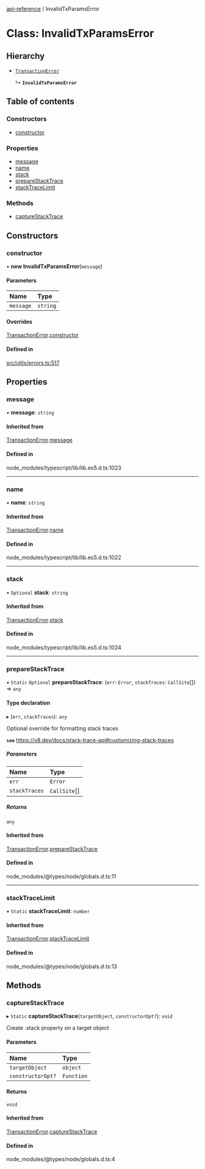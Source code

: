 [api-reference](../README.md) / InvalidTxParamsError

# Class: InvalidTxParamsError

## Hierarchy

- [`TransactionError`](TransactionError.md)

  ↳ **`InvalidTxParamsError`**

## Table of contents

### Constructors

- [constructor](InvalidTxParamsError.md#constructor)

### Properties

- [message](InvalidTxParamsError.md#message)
- [name](InvalidTxParamsError.md#name)
- [stack](InvalidTxParamsError.md#stack)
- [prepareStackTrace](InvalidTxParamsError.md#preparestacktrace)
- [stackTraceLimit](InvalidTxParamsError.md#stacktracelimit)

### Methods

- [captureStackTrace](InvalidTxParamsError.md#capturestacktrace)

## Constructors

### constructor

• **new InvalidTxParamsError**(`message`)

#### Parameters

| Name | Type |
| :------ | :------ |
| `message` | `string` |

#### Overrides

[TransactionError](TransactionError.md).[constructor](TransactionError.md#constructor)

#### Defined in

[src/utils/errors.ts:517](https://github.com/unicorndomaingr/aepp-sdk-js-ts/blob/e06cc9f0/src/utils/errors.ts#L517)

## Properties

### message

• **message**: `string`

#### Inherited from

[TransactionError](TransactionError.md).[message](TransactionError.md#message)

#### Defined in

node_modules/typescript/lib/lib.es5.d.ts:1023

___

### name

• **name**: `string`

#### Inherited from

[TransactionError](TransactionError.md).[name](TransactionError.md#name)

#### Defined in

node_modules/typescript/lib/lib.es5.d.ts:1022

___

### stack

• `Optional` **stack**: `string`

#### Inherited from

[TransactionError](TransactionError.md).[stack](TransactionError.md#stack)

#### Defined in

node_modules/typescript/lib/lib.es5.d.ts:1024

___

### prepareStackTrace

▪ `Static` `Optional` **prepareStackTrace**: (`err`: `Error`, `stackTraces`: `CallSite`[]) => `any`

#### Type declaration

▸ (`err`, `stackTraces`): `any`

Optional override for formatting stack traces

**`see`** https://v8.dev/docs/stack-trace-api#customizing-stack-traces

##### Parameters

| Name | Type |
| :------ | :------ |
| `err` | `Error` |
| `stackTraces` | `CallSite`[] |

##### Returns

`any`

#### Inherited from

[TransactionError](TransactionError.md).[prepareStackTrace](TransactionError.md#preparestacktrace)

#### Defined in

node_modules/@types/node/globals.d.ts:11

___

### stackTraceLimit

▪ `Static` **stackTraceLimit**: `number`

#### Inherited from

[TransactionError](TransactionError.md).[stackTraceLimit](TransactionError.md#stacktracelimit)

#### Defined in

node_modules/@types/node/globals.d.ts:13

## Methods

### captureStackTrace

▸ `Static` **captureStackTrace**(`targetObject`, `constructorOpt?`): `void`

Create .stack property on a target object

#### Parameters

| Name | Type |
| :------ | :------ |
| `targetObject` | `object` |
| `constructorOpt?` | `Function` |

#### Returns

`void`

#### Inherited from

[TransactionError](TransactionError.md).[captureStackTrace](TransactionError.md#capturestacktrace)

#### Defined in

node_modules/@types/node/globals.d.ts:4
